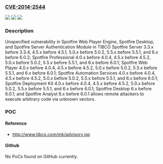 ### [CVE-2014-2544](https://cve.mitre.org/cgi-bin/cvename.cgi?name=CVE-2014-2544)
![](https://img.shields.io/static/v1?label=Product&message=n%2Fa&color=blue)
![](https://img.shields.io/static/v1?label=Version&message=n%2Fa&color=blue)
![](https://img.shields.io/static/v1?label=Vulnerability&message=n%2Fa&color=brighgreen)

### Description

Unspecified vulnerability in Spotfire Web Player Engine, Spotfire Desktop, and Spotfire Server Authentication Module in TIBCO Spotfire Server 3.3.x before 3.3.4, 4.5.x before 4.5.1, 5.0.x before 5.0.2, 5.5.x before 5.5.1, and 6.x before 6.0.2; Spotfire Professional 4.0.x before 4.0.4, 4.5.x before 4.5.2, 5.0.x before 5.0.2, 5.5.x before 5.5.1, and 6.x before 6.0.1; Spotfire Web Player 4.0.x before 4.0.4, 4.5.x before 4.5.2, 5.0.x before 5.0.2, 5.5.x before 5.5.1, and 6.x before 6.0.1; Spotfire Automation Services 4.0.x before 4.0.4, 4.5.x before 4.5.2, 5.0.x before 5.0.2, 5.5.x before 5.5.1, and 6.x before 6.0.1; Spotfire Deployment Kit 4.0.x before 4.0.4, 4.5.x before 4.5.2, 5.0.x before 5.0.2, 5.5.x before 5.5.1, and 6.x before 6.0.1; Spotfire Desktop 6.x before 6.0.1; and Spotfire Analyst 6.x before 6.0.1 allows remote attackers to execute arbitrary code via unknown vectors.

### POC

#### Reference
- http://www.tibco.com/mk/advisory.jsp

#### Github
No PoCs found on GitHub currently.

